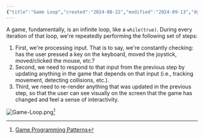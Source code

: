 ```yaml
---
{"title":"Game Loop","created":"2024-08-22","modified":"2024-09-13","dg-publish":true,"permalink":"/40-software/game-programming/game-loop/","dgPassFrontmatter":true,"updated":"2024-09-13"}
---
```



A game, fundamentally, is an infinite loop, like a `while(true)`. During every iteration of that loop, we're repeatedly performing the following set of steps:

1. First, we're processing input. That is to say, we're constantly checking: has the user pressed a key on the keyboard, moved the joystick, moved/clicked the mouse, etc.?
2. Second, we need to respond to that input from the previous step by updating anything in the game that depends on that input (i.e., tracking movement, detecting collisions, etc.).
3. Third, we need to re-render anything that was updated in the previous step, so that the user can see visually on the screen that the game has changed and feel a sense of interactivity.

![Game-Loop.png](/img/user/00%20System/Assets/Game-Loop.png)[^1]

[^1]: [Game Programming Patterns](gameprogrammingpatterns.com/game-loop.html)
